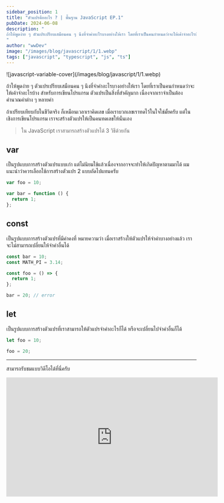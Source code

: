 ```yaml
---
sidebar_position: 1
title: "ตัวแปรคืออะไร ? | พื้นฐาน JavaScript EP.1"
pubDate: 2024-06-08
description: "
ถ้าให้พูดง่าย ๆ ตัวแปรเปรียบเสมือนคน ๆ นึงที่จำค่าอะไรบางอย่างให้เรา โดยที่เราเป็นคนกำหนดว่าจะให้เค้าจำอะไรบ้าง สำหรับการเขียนโปรแกรม ตัวแปรเป็นสิ่งที่สำคัญมาก เนื่องจากเราจำเป็นต้องคำนวณค่าต่าง ๆ หลายค่า
"
author: "wwDev"
image: "/images/blog/javascript/1/1.webp"
tags: ["javascript", "typescript", "js", "ts"]
---
```


<div class="coverWrapper">
![javascript-variable-cover](/images/blog/javascript/1/1.webp)
</div>

ถ้าให้พูดง่าย ๆ ตัวแปรเปรียบเสมือนคน ๆ นึงที่จำค่าอะไรบางอย่างให้เรา โดยที่เราเป็นคนกำหนดว่าจะให้เค้าจำอะไรบ้าง สำหรับการเขียนโปรแกรม ตัวแปรเป็นสิ่งที่สำคัญมาก เนื่องจากเราจำเป็นต้องคำนวณค่าต่าง ๆ หลายค่า

ถ้าเปรียบเทียบกับในชีวิตจริง ก็เหมือนเวลาเราคิดเลข เมื่อเราบวกเลขเราทดไว้ในใจใช่มั้ยครับ แต่ในเชิงการเขียนโปรแกรม เราจะสร้างตัวแปรให้เป็นคนทดเลขให้นั่นเอง

> ใน JavaScript เราสามารถสร้างตัวแปรได้ 3 วิธีด้วยกัน

## var

เป็นรูปแบบการสร้างตัวแปรแบบเก่า แต่ไม่นิยมใช้แล้วเนื่องจากอาจจะทำให้เกิดปัญหาตามมาได้ ผมแนะนำว่าควรเลือกใช้การสร้างตัวแปร 2 แบบถัดไปแทนครับ

```typescript
var foo = 10;

var bar = function () {
  return 1;
};
```

## const

เป็นรูปแบบการสร้างตัวแปรที่มีค่าคงที่
หมายความว่า เมื่อเราสร้างให้ตัวแปรให้จำค่าบางอย่างแล้ว เราจะไม่สามารถเปลี่ยนให้จำค่าอื่นได้

```typescript
const bar = 10;
const MATH_PI = 3.14;

const foo = () => {
  return 1;
};

bar = 20; // error
```

## let

เป็นรูปแบบการสร้างตัวแปรที่เราสามารถให้ตัวแปรจำค่าอะไรก็ได้ หรือจะเปลี่ยนไปจำค่าอื่นก็ได้

```typescript
let foo = 10;

foo = 20;
```

---

สามารถรับชมแบบวิดีโอได้ที่นี่ครับ

<div class="videoWrapper">
<iframe width="560" height="315" src="https://www.youtube.com/embed/Qwj4YwwFhgE?si=FDjoMzCy157V3mvn" title="YouTube video player" frameborder="0" allow="accelerometer; autoplay; clipboard-write; encrypted-media; gyroscope; picture-in-picture; web-share" referrerpolicy="strict-origin-when-cross-origin" allowfullscreen></iframe>
</div>
